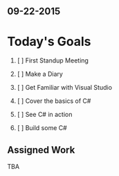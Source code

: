 ## 09-22-2015

# Today's Goals

1. [ ] First Standup Meeting

2. [ ] Make a Diary

3. [ ] Get Familiar with Visual Studio

4. [ ] Cover the basics of C#

5. [ ] See C# in action

6. [ ] Build some C#

## Assigned Work
TBA